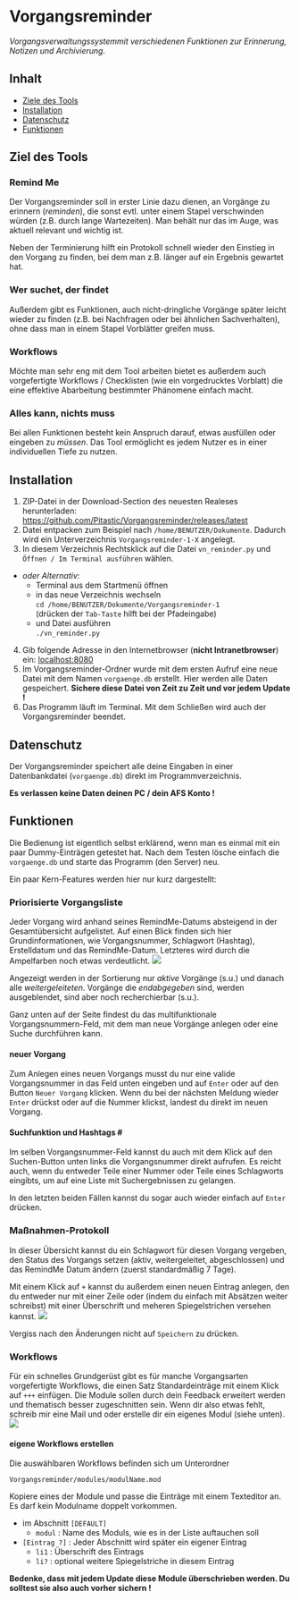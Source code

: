 # Vorgangsreminder
*Vorgangsverwaltungssystemmit verschiedenen Funktionen zur Erinnerung, Notizen und Archivierung.*


## Inhalt

- [Ziele des Tools](#Ziele)
- [Installation](#Installation)
- [Datenschutz](#Datenschutz)
- [Funktionen](#Funktionen)


<a name="Ziele"></a>
## Ziel des Tools

### Remind Me
Der Vorgangsreminder soll in erster Linie dazu dienen, an Vorgänge zu erinnern (*reminden*), die sonst evtl. unter einem Stapel verschwinden würden (z.B. durch lange Wartezeiten). Man behält nur das im Auge, was aktuell relevant und wichtig ist.

Neben der Terminierung hilft ein Protokoll schnell wieder den Einstieg in den Vorgang zu finden, bei dem man z.B. länger auf ein Ergebnis gewartet hat.


### Wer suchet, der findet
Außerdem gibt es Funktionen, auch nicht-dringliche Vorgänge später leicht wieder zu finden (z.B. bei Nachfragen oder bei ähnlichen Sachverhalten), ohne dass man in einem Stapel Vorblätter greifen muss.


### Workflows
Möchte man sehr eng mit dem Tool arbeiten bietet es außerdem auch vorgefertigte Workflows / Checklisten (wie ein vorgedrucktes Vorblatt) die eine effektive Abarbeitung bestimmter Phänomene einfach macht.


### Alles kann, nichts muss
Bei allen Funktionen besteht kein Anspruch darauf, etwas ausfüllen oder eingeben zu *müssen*. Das Tool ermöglicht es jedem Nutzer es in einer individuellen Tiefe zu nutzen.


<a name="Installation"></a>
## Installation

1. ZIP-Datei in der Download-Section des neuesten Realeses herunterladen:<br>
https://github.com/Pitastic/Vorgangsreminder/releases/latest
2. Datei entpacken zum Beispiel nach `/home/BENUTZER/Dokumente`. Dadurch wird ein Unterverzeichnis `Vorgangsreminder-1-X` angelegt.
3. In diesem Verzeichnis Rechtsklick auf die Datei `vn_reminder.py` und `Öffnen / Im Terminal ausführen` wählen.
  - *oder Alternativ*:
	- Terminal aus dem Startmenü öffnen
	- in das neue Verzeichnis wechseln<br>
	`cd /home/BENUTZER/Dokumente/Vorgangsreminder-1`<br>
	(drücken der `Tab-Taste` hilft bei der Pfadeingabe)
	- und Datei ausführen<br>
	`./vn_reminder.py`

4. Gib folgende Adresse in den Internetbrowser (**nicht Intranetbrowser**) ein: <a href="http://localhost:8080">localhost:8080</a>
5. Im Vorgangsreminder-Ordner wurde mit dem ersten Aufruf eine neue Datei mit dem Namen `vorgaenge.db` erstellt. Hier werden alle Daten gespeichert. **Sichere diese Datei von Zeit zu Zeit und vor jedem Update !**
6. Das Programm läuft im Terminal. Mit dem Schließen wird auch der Vorgangsreminder beendet.


<a name="Datenschutz"></a>
## Datenschutz

Der Vorgangsreminder speichert alle deine Eingaben in einer Datenbankdatei (`vorgaenge.db`) direkt im Programmverzeichnis.

**Es verlassen keine Daten deinen PC / dein AFS Konto !**


<a name="Funktionen"></a>
## Funktionen

Die Bedienung ist eigentlich selbst erklärend, wenn man es einmal mit ein paar Dummy-Einträgen getestet hat. Nach dem Testen lösche einfach die `vorgaenge.db` und starte das Programm (den Server) neu.

Ein paar Kern-Features werden hier nur kurz dargestellt:

### Priorisierte Vorgangsliste
Jeder Vorgang wird anhand seines RemindMe-Datums absteigend in der Gesamtübersicht aufgelistet. Auf einen Blick finden sich hier Grundinformationen, wie Vorgangsnummer, Schlagwort (Hashtag), Erstelldatum und das RemindMe-Datum. Letzteres wird durch die Ampelfarben noch etwas verdeutlicht.
<img src="https://cloud.githubusercontent.com/assets/6623286/19868939/824bc850-9faa-11e6-8f40-ebfc4d427cee.png">

Angezeigt werden in der Sortierung nur *aktive* Vorgänge (s.u.) und danach alle *weitergeleiteten*. Vorgänge die *endabgegeben* sind, werden ausgeblendet, sind aber noch recherchierbar (s.u.).

Ganz unten auf der Seite findest du das multifunktionale Vorgangsnummern-Feld, mit dem man neue Vorgänge anlegen oder eine Suche durchführen kann.

#### neuer Vorgang
Zum Anlegen eines neuen Vorgangs musst du nur eine valide Vorgangsnummer in das Feld unten eingeben und auf `Enter` oder auf den Button `Neuer Vorgang` klicken. Wenn du bei der nächsten Meldung wieder `Enter` drückst oder auf die Nummer klickst, landest du direkt im neuen Vorgang.

#### Suchfunktion und Hashtags &#35;
Im selben Vorgangsnummer-Feld kannst du auch mit dem Klick auf den Suchen-Button unten links die Vorgangsnummer direkt aufrufen. Es reicht auch, wenn du entweder Teile einer Nummer oder Teile eines Schlagworts eingibts, um auf eine Liste mit Suchergebnissen zu gelangen.

In den letzten beiden Fällen kannst du sogar auch wieder einfach auf `Enter` drücken.

### Maßnahmen-Protokoll
In dieser Übersicht kannst du ein Schlagwort für diesen Vorgang vergeben, den Status des Vorgangs setzen (aktiv, weitergeleitet, abgeschlossen) und das RemindMe Datum ändern (zuerst standardmäßig 7 Tage).

Mit einem Klick auf `+` kannst du außerdem einen neuen Eintrag anlegen, den du entweder nur mit einer Zeile oder (indem du einfach mit Absätzen weiter schreibst) mit einer Überschrift und meheren Spiegelstrichen versehen kannst.
<img src="https://cloud.githubusercontent.com/assets/6623286/19868946/86e1a8c6-9faa-11e6-8026-2b0725cbfaf1.png">

Vergiss nach den Änderungen nicht auf `Speichern` zu drücken.

### Workflows

Für ein schnelles Grundgerüst gibt es für manche Vorgangsarten vorgefertigte Workflows, die einen Satz Standardeinträge mit einem Klick auf `+++` einfügen. Die Module sollen durch dein Feedback erweitert werden und thematisch besser zugeschnitten sein. Wenn dir also etwas fehlt, schreib mir eine Mail und oder erstelle dir ein eigenes Modul (siehe unten).
<img src="https://cloud.githubusercontent.com/assets/6623286/19868952/8aa04f08-9faa-11e6-8d98-d72258c940b7.png">

#### eigene Workflows erstellen

Die auswählbaren Workflows befinden sich um Unterordner

	Vorgangsreminder/modules/modulName.mod

Kopiere eines der Module und passe die Einträge mit einem Texteditor an. Es darf kein Modulname doppelt vorkommen.

- im Abschnitt `[DEFAULT]`
	- `modul` : Name des Moduls, wie es in der Liste auftauchen soll
- `[Eintrag ?]` : Jeder Abschnitt wird später ein eigener Eintrag
	- `li1` : Überschrift des Eintrags
	- `li?` : optional weitere Spiegelstriche in diesem Eintrag

**Bedenke, dass mit jedem Update diese Module überschrieben werden. Du solltest sie also auch vorher sichern !**
